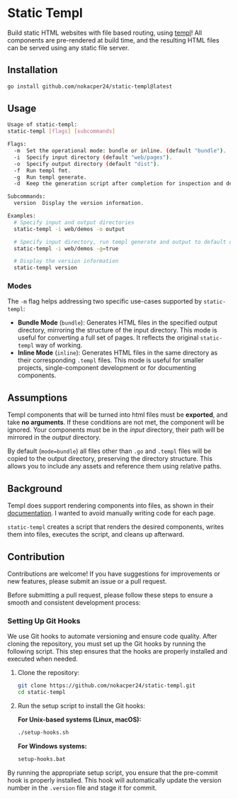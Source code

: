 # Static Templ

Build static HTML websites with file based routing, using [templ](https://github.com/a-h/templ)! All components are pre-rendered at build time, and the resulting HTML files can be served using any static file server.

## Installation

```bash
go install github.com/nokacper24/static-templ@latest
```

## Usage

```bash
Usage of static-templ:
static-templ [flags] [subcommands]

Flags:
  -m  Set the operational mode: bundle or inline. (default "bundle").
  -i  Specify input directory (default "web/pages").
  -o  Specify output directory (default "dist").
  -f  Run templ fmt.
  -g  Run templ generate.
  -d  Keep the generation script after completion for inspection and debugging.

Subcommands:
  version  Display the version information.

Examples:
  # Specify input and output directories
  static-templ -i web/demos -o output

  # Specify input directory, run templ generate and output to default directory
  static-templ -i web/demos -g=true

  # Display the version information
  static-templ version
```

### Modes

The `-m` flag helps addressing two specific use-cases supported by `static-templ`:

- **Bundle Mode** (`bundle`): Generates HTML files in the specified output directory, mirroring the structure of the input directory. This mode is useful for converting a full set of pages. It reflects the original `static-templ` way of working.
- **Inline Mode** (`inline`): Generates HTML files in the same directory as their corresponding `.templ` files. This mode is useful for smaller projects, single-component development or for documenting components.

## Assumptions

Templ components that will be turned into html files must be **exported**, and take **no arguments**. If these conditions are not met, the component will be ignored. Your components must be in the *input* directory, their path will be mirrored in the *output* directory.

By default (`mode=bundle`) all files other than `.go` and `.templ` files will be copied to the output directory, preserving the directory structure. This allows you to include any assets and reference them using relative paths.

## Background

Templ does support rendering components into files, as shown in their [documentation](https://templ.guide/static-rendering/generating-static-html-files-with-templ/). I wanted to avoid manually writing code for each page.

`static-templ` creates a script that renders the desired components, writes them into files, executes the script, and cleans up afterward.

## Contribution

Contributions are welcome! If you have suggestions for improvements or new features, please submit an issue or a pull request.

Before submitting a pull request, please follow these steps to ensure a smooth and consistent development process:

### Setting Up Git Hooks

We use Git hooks to automate versioning and ensure code quality. After cloning the repository, you must set up the Git hooks by running the following script. This step ensures that the hooks are properly installed and executed when needed.

1. Clone the repository:

    ```bash
    git clone https://github.com/nokacper24/static-templ.git
    cd static-templ
    ```

2. Run the setup script to install the Git hooks:

    **For Unix-based systems (Linux, macOS):**

    ```bash
    ./setup-hooks.sh
    ```

    **For Windows systems:**

    ```cmd
    setup-hooks.bat
    ```

By running the appropriate setup script, you ensure that the pre-commit hook is properly installed. This hook will automatically update the version number in the `.version` file and stage it for commit.
